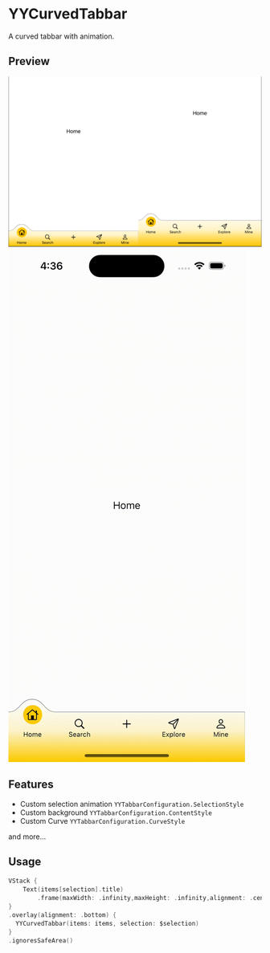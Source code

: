 # YYCurvedTabbar

A curved tabbar with animation.

## Preview

![iPhone8](https://github.com/ChuanqingYang/YYCurvedTabbar/blob/main/preview.png)
![Video](https://github.com/ChuanqingYang/YYCurvedTabbar/blob/main/animation.gif)

## Features
- Custom selection animation `YYTabbarConfiguration.SelectionStyle`
- Custom background `YYTabbarConfiguration.ContentStyle`
- Custom Curve `YYTabbarConfiguration.CurveStyle`

and more...

## Usage
``` swift
VStack {
    Text(items[selection].title)
        .frame(maxWidth: .infinity,maxHeight: .infinity,alignment: .center)
}
.overlay(alignment: .bottom) {
  YYCurvedTabbar(items: items, selection: $selection)
}
.ignoresSafeArea()
```

